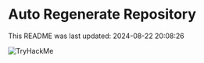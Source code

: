 # Auto Regenerate Repository

This README was last updated: 2024-08-22 20:08:26

 ![TryHackMe](https://tryhackme.com/badge/533634)